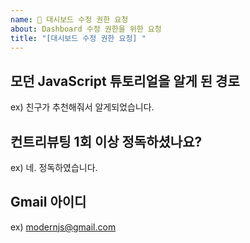 ```yaml
---
name: 💪 대시보드 수정 권한 요청
about: Dashboard 수정 권한을 위한 요청
title: "[대시보드 수정 권한 요청] "
---
```


## 모던 JavaScript 튜토리얼을 알게 된 경로
ex) 친구가 추천해줘서 알게되었습니다.

## 컨트리뷰팅  1회 이상 정독하셨나요?
ex) 네. 정독하였습니다.

## Gmail 아이디
ex) modernjs@gmail.com


